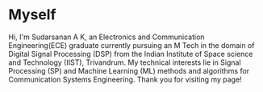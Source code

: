 # Myself
Hi, I'm Sudarsanan A K, an Electronics and Communication Engineering(ECE) graduate currently pursuing an M Tech in the domain of Digital Signal Processing (DSP) from the Indian Institute of Space science and Technology (IIST), Trivandrum.
My technical interests lie in Signal Processing (SP) and Machine Learning (ML) methods and algorithms for Communication Systems Engineering. 
Thank you for visiting my page!

